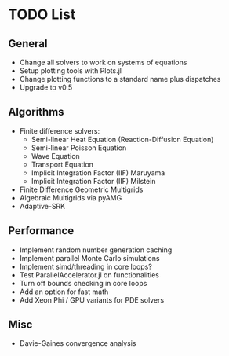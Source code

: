 # TODO List

## General
* Change all solvers to work on systems of equations
* Setup plotting tools with Plots.jl
* Change plotting functions to a standard name plus dispatches
* Upgrade to v0.5

## Algorithms
* Finite difference solvers:
  * Semi-linear Heat Equation (Reaction-Diffusion Equation)
  * Semi-linear Poisson Equation
  * Wave Equation
  * Transport Equation
  * Implicit Integration Factor (IIF) Maruyama
  * Implicit Integration Factor (IIF) Milstein
* Finite Difference Geometric Multigrids
* Algebraic Multigrids via pyAMG
* Adaptive-SRK

## Performance
* Implement random number generation caching
* Implement parallel Monte Carlo simulations
* Implement simd/threading in core loops?
* Test ParallelAccelerator.jl on functionalities
* Turn off bounds checking in core loops
* Add an option for fast math
* Add Xeon Phi / GPU variants for PDE solvers

## Misc
* Davie-Gaines convergence analysis
